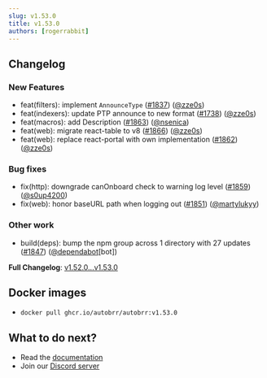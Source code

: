 ```yaml
---
slug: v1.53.0
title: v1.53.0
authors: [rogerrabbit]
---
```


## Changelog

### New Features

* feat(filters): implement `AnnounceType` ([#1837](https://github.com/autobrr/autobrr/pull/1837)) ([@zze0s](https://github.com/zze0s))
* feat(indexers): update PTP announce to new format ([#1738](https://github.com/autobrr/autobrr/pull/1738)) ([@zze0s](https://github.com/zze0s))
* feat(macros): add Description ([#1863](https://github.com/autobrr/autobrr/pull/1863)) ([@nsenica](https://github.com/nsenica))
* feat(web): migrate react-table to v8 ([#1866](https://github.com/autobrr/autobrr/pull/1866)) ([@zze0s](https://github.com/zze0s))
* feat(web): replace react-portal with own implementation ([#1862](https://github.com/autobrr/autobrr/pull/1862)) ([@zze0s](https://github.com/zze0s))

### Bug fixes

* fix(http): downgrade canOnboard check to warning log level ([#1859](https://github.com/autobrr/autobrr/pull/1859)) ([@s0up4200](https://github.com/s0up4200))
* fix(web): honor baseURL path when logging out ([#1851](https://github.com/autobrr/autobrr/pull/1851)) ([@martylukyy](https://github.com/martylukyy))

### Other work

* build(deps): bump the npm group across 1 directory with 27 updates ([#1847](https://github.com/autobrr/autobrr/pull/1847)) ([@dependabot](https://github.com/dependabot)[bot])

**Full Changelog**: [v1.52.0...v1.53.0](https://github.com/autobrr/autobrr/compare/v1.52.0...v1.53.0)

## Docker images

* `docker pull ghcr.io/autobrr/autobrr:v1.53.0`

## What to do next?

* Read the [documentation](https://autobrr.com)
* Join our [Discord server](https://discord.gg/WQ2eUycxyT)
